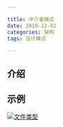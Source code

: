 ```yaml
---

title: 中介者模式
date: 2018-12-02
categories: 架构
tags: 设计模式

---
```


## 介绍

## 示例
[![文件类型](http://118.24.216.136:80/blog/img/2018-12-03/2d134eeadf396f2f0a477cac2048b10.png "文件类型")](http://118.24.216.136:80/blog/img/2018-12-03/2d134eeadf396f2f0a477cac2048b10.png "文件类型")